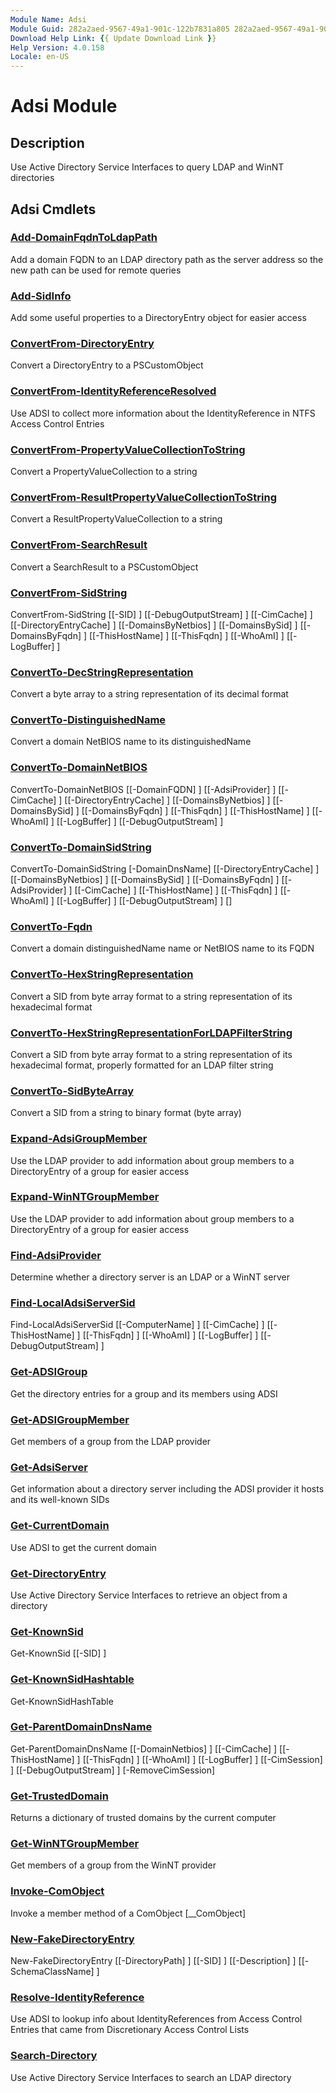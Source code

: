 ```yaml
---
Module Name: Adsi
Module Guid: 282a2aed-9567-49a1-901c-122b7831a805 282a2aed-9567-49a1-901c-122b7831a805
Download Help Link: {{ Update Download Link }}
Help Version: 4.0.158
Locale: en-US
---
```


# Adsi Module
## Description
Use Active Directory Service Interfaces to query LDAP and WinNT directories

## Adsi Cmdlets
### [Add-DomainFqdnToLdapPath](docs/en-US/Add-DomainFqdnToLdapPath.md)
Add a domain FQDN to an LDAP directory path as the server address so the new path can be used for remote queries

### [Add-SidInfo](docs/en-US/Add-SidInfo.md)
Add some useful properties to a DirectoryEntry object for easier access

### [ConvertFrom-DirectoryEntry](docs/en-US/ConvertFrom-DirectoryEntry.md)
Convert a DirectoryEntry to a PSCustomObject

### [ConvertFrom-IdentityReferenceResolved](docs/en-US/ConvertFrom-IdentityReferenceResolved.md)
Use ADSI to collect more information about the IdentityReference in NTFS Access Control Entries

### [ConvertFrom-PropertyValueCollectionToString](docs/en-US/ConvertFrom-PropertyValueCollectionToString.md)
Convert a PropertyValueCollection to a string

### [ConvertFrom-ResultPropertyValueCollectionToString](docs/en-US/ConvertFrom-ResultPropertyValueCollectionToString.md)
Convert a ResultPropertyValueCollection to a string

### [ConvertFrom-SearchResult](docs/en-US/ConvertFrom-SearchResult.md)
Convert a SearchResult to a PSCustomObject

### [ConvertFrom-SidString](docs/en-US/ConvertFrom-SidString.md)

ConvertFrom-SidString [[-SID] <string>] [[-DebugOutputStream] <string>] [[-CimCache] <hashtable>] [[-DirectoryEntryCache] <hashtable>] [[-DomainsByNetbios] <hashtable>] [[-DomainsBySid] <hashtable>] [[-DomainsByFqdn] <hashtable>] [[-ThisHostName] <string>] [[-ThisFqdn] <string>] [[-WhoAmI] <string>] [[-LogBuffer] <hashtable>]


### [ConvertTo-DecStringRepresentation](docs/en-US/ConvertTo-DecStringRepresentation.md)
Convert a byte array to a string representation of its decimal format

### [ConvertTo-DistinguishedName](docs/en-US/ConvertTo-DistinguishedName.md)
Convert a domain NetBIOS name to its distinguishedName

### [ConvertTo-DomainNetBIOS](docs/en-US/ConvertTo-DomainNetBIOS.md)

ConvertTo-DomainNetBIOS [[-DomainFQDN] <string>] [[-AdsiProvider] <string>] [[-CimCache] <hashtable>] [[-DirectoryEntryCache] <hashtable>] [[-DomainsByNetbios] <hashtable>] [[-DomainsBySid] <hashtable>] [[-DomainsByFqdn] <hashtable>] [[-ThisFqdn] <string>] [[-ThisHostName] <string>] [[-WhoAmI] <string>] [[-LogBuffer] <hashtable>] [[-DebugOutputStream] <string>]


### [ConvertTo-DomainSidString](docs/en-US/ConvertTo-DomainSidString.md)

ConvertTo-DomainSidString [-DomainDnsName] <string> [[-DirectoryEntryCache] <hashtable>] [[-DomainsByNetbios] <hashtable>] [[-DomainsBySid] <hashtable>] [[-DomainsByFqdn] <hashtable>] [[-AdsiProvider] <string>] [[-CimCache] <hashtable>] [[-ThisHostName] <string>] [[-ThisFqdn] <string>] [[-WhoAmI] <string>] [[-LogBuffer] <hashtable>] [[-DebugOutputStream] <string>] [<CommonParameters>]


### [ConvertTo-Fqdn](docs/en-US/ConvertTo-Fqdn.md)
Convert a domain distinguishedName name or NetBIOS name to its FQDN

### [ConvertTo-HexStringRepresentation](docs/en-US/ConvertTo-HexStringRepresentation.md)
Convert a SID from byte array format to a string representation of its hexadecimal format

### [ConvertTo-HexStringRepresentationForLDAPFilterString](docs/en-US/ConvertTo-HexStringRepresentationForLDAPFilterString.md)
Convert a SID from byte array format to a string representation of its hexadecimal format, properly formatted for an LDAP filter string

### [ConvertTo-SidByteArray](docs/en-US/ConvertTo-SidByteArray.md)
Convert a SID from a string to binary format (byte array)

### [Expand-AdsiGroupMember](docs/en-US/Expand-AdsiGroupMember.md)
Use the LDAP provider to add information about group members to a DirectoryEntry of a group for easier access

### [Expand-WinNTGroupMember](docs/en-US/Expand-WinNTGroupMember.md)
Use the LDAP provider to add information about group members to a DirectoryEntry of a group for easier access

### [Find-AdsiProvider](docs/en-US/Find-AdsiProvider.md)
Determine whether a directory server is an LDAP or a WinNT server

### [Find-LocalAdsiServerSid](docs/en-US/Find-LocalAdsiServerSid.md)

Find-LocalAdsiServerSid [[-ComputerName] <string>] [[-CimCache] <hashtable>] [[-ThisHostName] <string>] [[-ThisFqdn] <string>] [[-WhoAmI] <string>] [[-LogBuffer] <hashtable>] [[-DebugOutputStream] <string>]


### [Get-ADSIGroup](docs/en-US/Get-ADSIGroup.md)
Get the directory entries for a group and its members using ADSI

### [Get-ADSIGroupMember](docs/en-US/Get-ADSIGroupMember.md)
Get members of a group from the LDAP provider

### [Get-AdsiServer](docs/en-US/Get-AdsiServer.md)
Get information about a directory server including the ADSI provider it hosts and its well-known SIDs

### [Get-CurrentDomain](docs/en-US/Get-CurrentDomain.md)
Use ADSI to get the current domain

### [Get-DirectoryEntry](docs/en-US/Get-DirectoryEntry.md)
Use Active Directory Service Interfaces to retrieve an object from a directory

### [Get-KnownSid](docs/en-US/Get-KnownSid.md)

Get-KnownSid [[-SID] <string>]


### [Get-KnownSidHashtable](docs/en-US/Get-KnownSidHashtable.md)

Get-KnownSidHashTable 


### [Get-ParentDomainDnsName](docs/en-US/Get-ParentDomainDnsName.md)

Get-ParentDomainDnsName [[-DomainNetbios] <string>] [[-CimCache] <hashtable>] [[-ThisHostName] <string>] [[-ThisFqdn] <string>] [[-WhoAmI] <string>] [[-LogBuffer] <hashtable>] [[-CimSession] <CimSession>] [[-DebugOutputStream] <string>] [-RemoveCimSession]


### [Get-TrustedDomain](docs/en-US/Get-TrustedDomain.md)
Returns a dictionary of trusted domains by the current computer

### [Get-WinNTGroupMember](docs/en-US/Get-WinNTGroupMember.md)
Get members of a group from the WinNT provider

### [Invoke-ComObject](docs/en-US/Invoke-ComObject.md)
Invoke a member method of a ComObject [__ComObject]

### [New-FakeDirectoryEntry](docs/en-US/New-FakeDirectoryEntry.md)

New-FakeDirectoryEntry [[-DirectoryPath] <string>] [[-SID] <string>] [[-Description] <string>] [[-SchemaClassName] <string>]


### [Resolve-IdentityReference](docs/en-US/Resolve-IdentityReference.md)
Use ADSI to lookup info about IdentityReferences from Access Control Entries that came from Discretionary Access Control Lists

### [Search-Directory](docs/en-US/Search-Directory.md)
Use Active Directory Service Interfaces to search an LDAP directory


